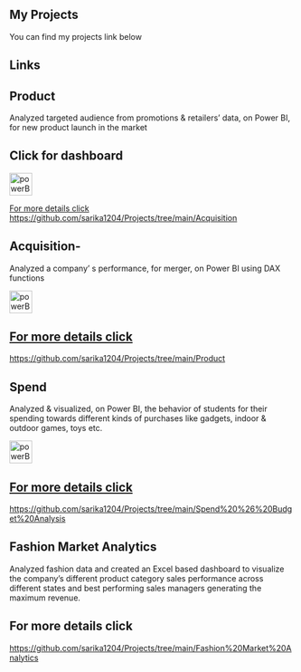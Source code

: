 
## My Projects

You can find my projects link below

## Links 

## Product 
Analyzed targeted audience from promotions & retailers’ data, on Power BI, for new product launch in
the market 

## Click for dashboard
<p align="left"> <a href="https://app.powerbi.com/view?r=eyJrIjoiM2FlMTY4ZDctZGNiNy00NWUzLTllOWItNTcxOWFiODFkOWQ5IiwidCI6ImZkYzBlYTc0LWRkNDAtNGMxMC04NDUyLTg2NjM0NjU5YzMwMSJ9" target="_blank" rel="noreferrer"> <img src="https://monstock.net/static/755095fb2b20762681bcf7cc9f3c47cb/994e1/c067634e-165b-40ec-8eeb-88e7f08ce050_powerbi_.png" alt="powerBi" width="40" height="40")>
  
For more details click
https://github.com/sarika1204/Projects/tree/main/Acquisition

## Acquisition-  
 Analyzed a company’ s performance, for merger, on Power BI using DAX functions
  
  
 <p align="left"> <a href="https://app.powerbi.com/view?r=eyJrIjoiM2FlMTY4ZDctZGNiNy00NWUzLTllOWItNTcxOWFiODFkOWQ5IiwidCI6ImZkYzBlYTc0LWRkNDAtNGMxMC04NDUyLTg2NjM0NjU5YzMwMSJ9" target="_blank" rel="noreferrer"> <img src="https://monstock.net/static/755095fb2b20762681bcf7cc9f3c47cb/994e1/c067634e-165b-40ec-8eeb-88e7f08ce050_powerbi_.png" alt="powerBi" width="40" height="40")>
  
## For more details click 
https://github.com/sarika1204/Projects/tree/main/Product
   
   
## Spend 
Analyzed & visualized, on Power BI, the behavior of students for their spending towards different kinds
of purchases like gadgets, indoor & outdoor games, toys etc.

 <p align="left"> <a href="https://app.powerbi.com/view?r=eyJrIjoiM2FlMTY4ZDctZGNiNy00NWUzLTllOWItNTcxOWFiODFkOWQ5IiwidCI6ImZkYzBlYTc0LWRkNDAtNGMxMC04NDUyLTg2NjM0NjU5YzMwMSJ9" target="_blank" rel="noreferrer"> <img src="https://monstock.net/static/755095fb2b20762681bcf7cc9f3c47cb/994e1/c067634e-165b-40ec-8eeb-88e7f08ce050_powerbi_.png" alt="powerBi" width="40" height="40")>
  
## For more details click 
https://github.com/sarika1204/Projects/tree/main/Spend%20%26%20Budget%20Analysis
   
## Fashion Market Analytics
Analyzed fashion data and created an Excel based dashboard to visualize the
company’s different product category sales performance across different states and best performing sales
managers generating the maximum revenue.

   
## For more details click   
https://github.com/sarika1204/Projects/tree/main/Fashion%20Market%20Analytics   



